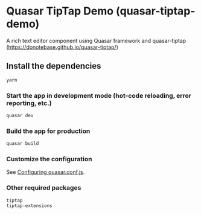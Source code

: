 # Quasar TipTap Demo (quasar-tiptap-demo)

A rich text editor component using Quasar framework and quasar-tiptap (https://donotebase.github.io/quasar-tiptap/)

## Install the dependencies
```bash
yarn
```

### Start the app in development mode (hot-code reloading, error reporting, etc.)
```bash
quasar dev
```


### Build the app for production
```bash
quasar build
```

### Customize the configuration
See [Configuring quasar.conf.js](https://quasar.dev/quasar-cli/quasar-conf-js).


### Other required packages
```
tiptap
tiptap-extensions
```